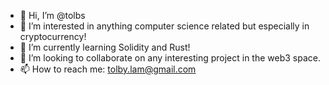 - 👋 Hi, I’m @tolbs
- 👀 I’m interested in anything computer science related but especially in cryptocurrency!
- 🌱 I’m currently learning Solidity and Rust!
- 💞️ I’m looking to collaborate on any interesting project in the web3 space.
- 📫 How to reach me: tolby.lam@gmail.com

<!---
tolbs/tolbs is a ✨ special ✨ repository because its `README.md` (this file) appears on your GitHub profile.
You can click the Preview link to take a look at your changes.
--->
